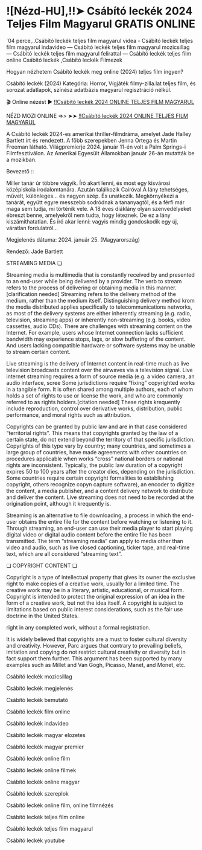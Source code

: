 # ![Nézd-HU],!!➤ Csábító leckék 2024 Teljes Film Magyarul GRATIS ONLINE

`04 perce,..Csábító leckék teljes film magyarul videa - Csábító leckék teljes film magyarul indavideo — Csábító leckék teljes film magyarul mozicsillag — Csábító leckék teljes film magyarul felirattal — Csábító leckék teljes film online Csábító leckék ,Csábító leckék Filmezek

Hogyan nézhetem Csábító leckék meg online (2024) teljes film ingyen?

Csábító leckék (2024) Kategória: Horror, Vígjáték filmy-zilla.lat teljes film, és sorozat adatlapok, színész adatbázis magyarul regisztráció nélkül.


🎬 Online nézést ► [!!Csábító leckék 2024 ONLINE TELJES FILM MAGYARUL](https://cm.filmy-zilla.lat/hu/movie/1026436)

NÉZD MOZI ONLINE =>> ➤➤ [!!Csábító leckék 2024 ONLINE TELJES FILM MAGYARUL](https://cm.filmy-zilla.lat/hu/movie/1026436)

A Csábító leckék 2024-es amerikai thriller-filmdráma, amelyet Jade Halley Bartlett írt és rendezett. A főbb szerepekben Jenna Ortega és Martin Freeman látható. Világpremierje 2024. január 11-én volt a Palm Springs-i Filmfesztiválon. Az Amerikai Egyesült Államokban január 26-án mutatták be a mozikban.


Bevezető ::

Miller tanár úr többre vágyik. Író akart lenni, és most egy kisvárosi középiskola irodalomtanára. Azután találkozik Cairóval.A lány tehetséges, művelt, különleges... és nagyon szép. És unatkozik. Megkörnyékezi a tanárát, együtt egyre messzebb sodródnak a tananyagtól, és a férfi már maga sem tudja, mi történik vele. A 18 éves diáklány olyan szenvedélyeket ébreszt benne, amelyekről nem tudta, hogy léteznek. De ez a lány kiszámíthatatlan. És író akar lenni: vagyis mindig gondoskodik egy új, váratlan fordulatról...


Megjelenés dátuma: 2024. január 25. (Magyarország)

Rendező: Jade Bartlett


STREAMING MEDIA ❏


Streaming media is multimedia that is constantly received by and presented to an end-user while being delivered by a provider. The verb to stream refers to the process of delivering or obtaining media in this manner.[clarification needed] Streaming refers to the delivery method of the medium, rather than the medium itself. Distinguishing delivery method krom the media distributed applies specifically to telecommunications networks, as most of the delivery systems are either inherently streaming (e.g. radio, television, streaming apps) or inherently non-streaming (e.g. books, video cassettes, audio CDs). There are challenges with streaming content on the Internet. For example, users whose Internet connection lacks sufficient bandwidth may experience stops, lags, or slow buffering of the content. And users lacking compatible hardware or software systems may be unable to stream certain content.


Live streaming is the delivery of Internet content in real-time much as live television broadcasts content over the airwaves via a television signal. Live internet streaming requires a form of source media (e.g. a video camera, an audio interface, scree
Some jurisdictions require “fixing” copyrighted works in a tangible form. It is often shared among multiple authors, each of whom holds a set of rights to use or license the work, and who are commonly referred to as rights holders.[citation needed] These rights krequently include reproduction, control over derivative works, distribution, public performance, and moral rights such as attribution.


Copyrights can be granted by public law and are in that case considered “territorial rights”. This means that copyrights granted by the law of a certain state, do not extend beyond the territory of that specific jurisdiction. Copyrights of this type vary by country; many countries, and sometimes a large group of countries, have made agreements with other countries on procedures applicable when works “cross” national borders or national rights are inconsistent. Typically, the public law duration of a copyright expires 50 to 100 years after the creator dies, depending on the jurisdiction. Some countries require certain copyright formalities to establishing copyright, others recognize copyn capture software), an encoder to digitize the content, a media publisher, and a content delivery network to distribute and deliver the content. Live streaming does not need to be recorded at the origination point, although it krequently is.


Streaming is an alternative to file downloading, a process in which the end-user obtains the entire file for the content before watching or listening to it. Through streaming, an end-user can use their media player to start playing digital video or digital audio content before the entire file has been transmitted. The term “streaming media” can apply to media other than video and audio, such as live closed captioning, ticker tape, and real-time text, which are all considered “streaming text”.


❏ COPYRIGHT CONTENT ❏


Copyright is a type of intellectual property that gives its owner the exclusive right to make copies of a creative work, usually for a limited time. The creative work may be in a literary, artistic, educational, or musical form. Copyright is intended to protect the original expression of an idea in the form of a creative work, but not the idea itself. A copyright is subject to limitations based on public interest considerations, such as the fair use doctrine in the United States.

right in any completed work, without a formal registration.


It is widely believed that copyrights are a must to foster cultural diversity and creativity. However, Parc argues that contrary to prevailing beliefs, imitation and copying do not restrict cultural creativity or diversity but in fact support them further. This argument has been supported by many examples such as Millet and Van Gogh, Picasso, Manet, and Monet, etc.


Csábító leckék mozicsillag


Csábító leckék megjelenés


Csábító leckék bemutató


Csábító leckék film online


Csábító leckék indavideo


Csábító leckék magyar elozetes


Csábító leckék magyar premier


Csábító leckék online film


Csábító leckék online filmek


Csábító leckék online magyar


Csábító leckék szereplok


Csábító leckék online film, online filmnézés


Csábító leckék teljes film online


Csábító leckék teljes film magyarul


Csábító leckék youtube
